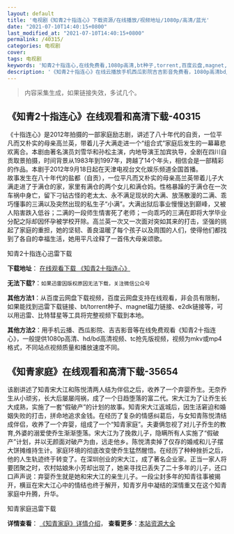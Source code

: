 ```yaml
---
layout: default
title: '电视剧《知青2十指连心》下载资源/在线播放/视频地址/1080p/高清/蓝光'
date: "2021-07-10T14:40:15+0800"
last_modified_at: "2021-07-10T14:40:15+0800"
permalink: /40315/
categories: 电视剧
cover:
tags: 电视剧
keywords: '知青2十指连心,在线免费看,1080p高清,bt种子,torrent,百度云盘,magnet,磁力链,迅雷下载资源'
description: '《知青2十指连心》在线云播放手机西瓜影院吉吉影音免费看，1080p高清bd/hd未删减完整版和tc抢先枪版，mkv/mp4格式，附带bt/torrent种子、magnet/磁力链、百度云盘、网盘资源迅雷下载链接'
---
```


>内容采集生成，如果链接失效，多试几个。


## 《知青2十指连心》在线观看和高清下载-40315

《十指连心》是2012年拍摄的一部家庭励志剧，讲述了八十年代的自贡，一位平凡而又朴实的母亲高兰英，带着儿子大满走进一个&ldquo;组合式&rdquo;家庭后发生的一幕幕悲欢离合。本剧由著名演员刘雪华和孙松主演，内地导演王加宾执导，全剧在四川自贡取景拍摄，时间背景从1983年到1997年，跨越了14个年头，相信会是一部精彩的作品。本剧于2012年9月18日起在天津电视台文化娱乐频道全国首播。<br />故事发生在八十年代的盐都（自贡），一位平凡而又朴实的母亲高兰英带着儿子大满走进了于满仓的家，家里有满仓的两个女儿和满仓妈。性格暴躁的于满仓在一次车祸中身亡，留下刁钻古怪的老太太、永不满足现状的大满、放荡散漫的二满、乖巧懂事的三满以及突然出现的私生子“小满”。大满出狱后事业慢慢达到巅峰，又被人陷害跌入低谷；二满的一段师生情害死了老师；一向乖巧的三满在即将大学毕业分配之际却因怀孕被学校开除。高兰英一次又一次面对突如其来的打击，坚强的挑起了家庭的重担，她的坚韧、善良温暖了每个孩子以及周围的人们，使得他们都找到了各自的幸福生活，她用平凡诠释了一首伟大母亲颂歌。


知青2十指连心迅雷下载

**下载地址**： [在线观看下载 《知青2十指连心》](https://www.993dy.com//vod-detail-id-11966.html) 


**无法下载?**：`如果迅雷因版权原因无法下载，关注微信公众号 `

**其他方法1**：从百度云网盘下载视频，百度云网盘支持在线观看，非会员有限制，如果能找到迅雷下载链接、bt/torrent种子、magnet磁力链接、e2dk链接等，可以用迅雷、比特彗星等工具将完整视频下载到本地。

**其他方法2**：用手机云播、西瓜影院、吉吉影音等在线免费观看《知青2十指连心》，一般提供1080p高清、hd/bd高清视频、tc抢先版视频，视频为mkv或mp4格式，不同站点视频质量和播放速度不同。


## 《知青家庭》在线观看和高清下载-35654

该剧讲述了知青宋大江和陈悦清两人结为伴侣之后，收养了一个弃婴乔生。无奈乔生从小顽劣，长大后屡屡闯祸，成了一个日趋堕落的富二代。宋大江为了让乔生长大成熟，实施了一套“假破产”的计划的故事。知青宋大江返城后，因生活窘迫和婚姻失败的打击，拼命地追求金钱。在经历了复杂的情感纠葛后，与女知青陈悦清结成伴侣，收养了一个弃婴，组成了一个“知青家庭”。夫妻俩忽视了对儿子乔生的教育,外婆的溺爱使乔生渐渐堕落。宋大江为了挽救儿子，隐瞒所有人实施了“假破产”计划，并以无颜面对破产为由，远走他乡。陈悦清卖掉了仅存的婚戒和儿子摆大饼摊维持生计。家庭环境的彻底改变使乔生猛然醒悟。在经历了种种挫折之后，他的人生轨迹终于转变了。在深圳创业的宋大江，成了著名企业家。正当一家人将要团聚之时，农村姑娘朱小芳却出现了，她来寻找已丢失了二十多年的儿子，还口口声声说：弃婴乔生就是她和宋大江的亲生儿子。一段尘封多年的知青往事被揭开，横亘在宋大江心中的情结也终于解开，知青岁月中凝结的深情重又在这个知青家庭中升腾，升华。


知青家庭迅雷下载

**详情查看**： [《知青家庭》详情介绍](/movie/35654/)， **查看更多**：[本站资源大全](/movie/t/all/)

